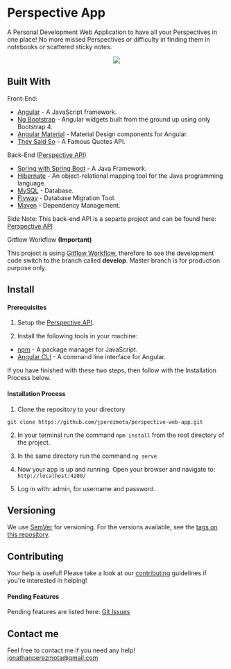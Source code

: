 # Perspective App

A Personal Development Web Application to have all your Perspectives in one place! No more missed Perspectives or difficulty in finding them in notebooks or scattered sticky notes.

<p align="center">
    <img src="https://i.postimg.cc/8zTwMsN6/responsive-mockup.png" />             
</p>

## Built With

Front-End:

* [Angular](https://angular.io/) - A JavaScript framework.
* [Ng Bootstrap](https://ng-bootstrap.github.io/#/home) - Angular widgets built from the ground up using only Bootstrap 4.
* [Angular Material](https://material.angular.io/) - Material Design components for Angular.
* [They Said So](https://theysaidso.com/api/) - A Famous Quotes API.

Back-End ([Perspective API](https://github.com/jperezmota/perspective-api))

* [Spring with Spring Boot](https://spring.io/projects/spring-boot) - A Java Framework.
* [Hibernate](https://hibernate.org/) - An object-relational mapping tool for the Java programming language.
* [MySQL](https://www.mysql.com/) - Database.
* [Flyway](https://flywaydb.org/) - Database Migration Tool.
* [Maven](https://maven.apache.org/) - Dependency Management.

Side Note: This back-end API is a separte project and can be found here: [Perspective API](https://github.com/jperezmota/perspective-api)

Gitflow Workflow **(Important)**

This project is using [Gitflow Workflow](https://www.atlassian.com/git/tutorials/comparing-workflows/gitflow-workflow), therefore to see the development code switch to the branch called **develop**. Master branch is for production purpose only.

## Install
#### Prerequisites

1. Setup the [Perspective API](https://github.com/jperezmota/perspective-web-app).

2. Install the following tools in your machine:

* [npm](https://www.npmjs.com) - A package manager for JavaScript.
* [Angular CLI](https://cli.angular.io/) - A command line interface for Angular.

If you have finished with these two steps, then follow with the Installation Process below.

#### Installation Process

1. Clone the repository to your directory
```
git clone https://github.com/jperezmota/perspective-web-app.git
```
2. In your terminal run the command ```npm install``` from the root directory of the project.

3. In the same directory run the command ```ng serve```

4. Now your app is up and running. Open your browser and navigate to: ```http://localhost:4200/```

5. Log in with: admin, for username and password.

## Versioning

We use [SemVer](http://semver.org/) for versioning. For the versions available, see the [tags on this repository](https://github.com/jperezmota/perspective-web-app/tags).

## Contributing

Your help is useful! Please take a look at our [contributing](https://github.com/jperezmota/WSellFiliates/CONTRIBUTING.md) guidelines if you're interested in helping!

#### Pending Features

Pending features are listed here: [Git Issues](https://github.com/jperezmota/perspective-web-app/issues)

## Contact me

Feel free to contact me if you need any help! jonathanperezmota@gmail.com